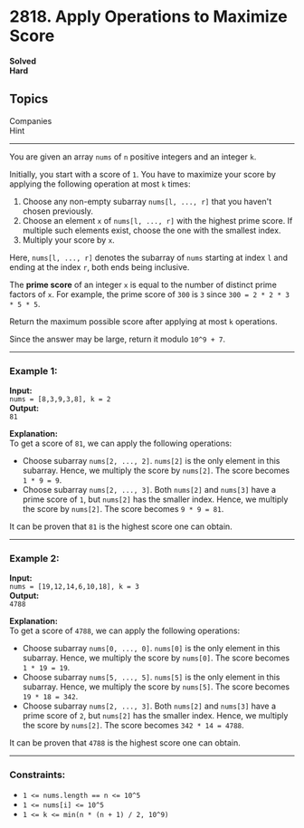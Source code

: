 # 2818. Apply Operations to Maximize Score

**Solved**  
**Hard**

## Topics  
Companies  
Hint  

---

You are given an array `nums` of `n` positive integers and an integer `k`.

Initially, you start with a score of `1`. You have to maximize your score by applying the following operation at most `k` times:

1. Choose any non-empty subarray `nums[l, ..., r]` that you haven't chosen previously.
2. Choose an element `x` of `nums[l, ..., r]` with the highest prime score. If multiple such elements exist, choose the one with the smallest index.
3. Multiply your score by `x`.

Here, `nums[l, ..., r]` denotes the subarray of `nums` starting at index `l` and ending at the index `r`, both ends being inclusive.

The **prime score** of an integer `x` is equal to the number of distinct prime factors of `x`. For example, the prime score of `300` is `3` since `300 = 2 * 2 * 3 * 5 * 5`.

Return the maximum possible score after applying at most `k` operations.

Since the answer may be large, return it modulo `10^9 + 7`.

---

### Example 1:

**Input:**  
`nums = [8,3,9,3,8], k = 2`  
**Output:**  
`81`  

**Explanation:**  
To get a score of `81`, we can apply the following operations:  
- Choose subarray `nums[2, ..., 2]`. `nums[2]` is the only element in this subarray. Hence, we multiply the score by `nums[2]`. The score becomes `1 * 9 = 9`.  
- Choose subarray `nums[2, ..., 3]`. Both `nums[2]` and `nums[3]` have a prime score of `1`, but `nums[2]` has the smaller index. Hence, we multiply the score by `nums[2]`. The score becomes `9 * 9 = 81`.  

It can be proven that `81` is the highest score one can obtain.

---

### Example 2:

**Input:**  
`nums = [19,12,14,6,10,18], k = 3`  
**Output:**  
`4788`  

**Explanation:**  
To get a score of `4788`, we can apply the following operations:  
- Choose subarray `nums[0, ..., 0]`. `nums[0]` is the only element in this subarray. Hence, we multiply the score by `nums[0]`. The score becomes `1 * 19 = 19`.  
- Choose subarray `nums[5, ..., 5]`. `nums[5]` is the only element in this subarray. Hence, we multiply the score by `nums[5]`. The score becomes `19 * 18 = 342`.  
- Choose subarray `nums[2, ..., 3]`. Both `nums[2]` and `nums[3]` have a prime score of `2`, but `nums[2]` has the smaller index. Hence, we multiply the score by `nums[2]`. The score becomes `342 * 14 = 4788`.  

It can be proven that `4788` is the highest score one can obtain.

---

### Constraints:

- `1 <= nums.length == n <= 10^5`
- `1 <= nums[i] <= 10^5`
- `1 <= k <= min(n * (n + 1) / 2, 10^9)`